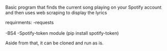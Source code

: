 Basic program that finds the current song playing on your Spotify account and then uses web scraping to display the lyrics

requirments:
    -requests <br></br>
    -BS4
    -Spotify-token module (pip install spotify-token) 
    
 Aside from that, it can be cloned and run as is. 

